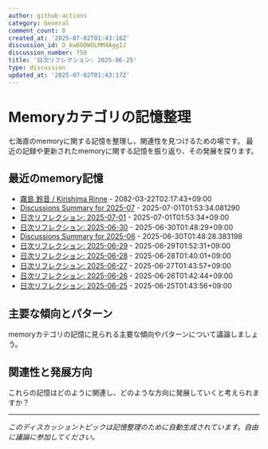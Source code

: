 ```yaml
---
author: github-actions
category: General
comment_count: 0
created_at: '2025-07-02T01:43:16Z'
discussion_id: D_kwDOOWOLMM4AggIJ
discussion_number: 750
title: '日次リフレクション: 2025-06-25'
type: discussion
updated_at: '2025-07-02T01:43:17Z'
---
```


# Memoryカテゴリの記憶整理

七海直のmemoryに関する記憶を整理し、関連性を見つけるための場です。
最近の記録や更新されたmemoryに関する記憶を振り返り、その発展を探ります。

## 最近のmemory記憶

- [霧島 鈴音 / Kirishima Rinne](memory/relationships/kirishima_rinne.md) - 2082-03-22T02:17:43+09:00
- [Discussions Summary for 2025-07](memory/discussion_summaries/discussion_summary_2025-07.md) - 2025-07-01T01:53:34.081290
- [日次リフレクション: 2025-07-01](memory/thoughts/daily_reflection_2025-07-01.md) - 2025-07-01T01:53:34+09:00
- [日次リフレクション: 2025-06-30](memory/thoughts/daily_reflection_2025-06-30.md) - 2025-06-30T01:48:29+09:00
- [Discussions Summary for 2025-06](memory/discussion_summaries/discussion_summary_2025-06.md) - 2025-06-30T01:48:28.383198
- [日次リフレクション: 2025-06-29](memory/thoughts/daily_reflection_2025-06-29.md) - 2025-06-29T01:52:31+09:00
- [日次リフレクション: 2025-06-28](memory/thoughts/daily_reflection_2025-06-28.md) - 2025-06-28T01:40:01+09:00
- [日次リフレクション: 2025-06-27](memory/thoughts/daily_reflection_2025-06-27.md) - 2025-06-27T01:43:57+09:00
- [日次リフレクション: 2025-06-26](memory/thoughts/daily_reflection_2025-06-26.md) - 2025-06-26T01:42:44+09:00
- [日次リフレクション: 2025-06-25](memory/thoughts/daily_reflection_2025-06-25.md) - 2025-06-25T01:43:56+09:00

## 主要な傾向とパターン

memoryカテゴリの記憶に見られる主要な傾向やパターンについて議論しましょう。

## 関連性と発展方向

これらの記憶はどのように関連し、どのような方向に発展していくと考えられますか？

---

*このディスカッショントピックは記憶整理のために自動生成されています。自由に議論に参加してください。*
